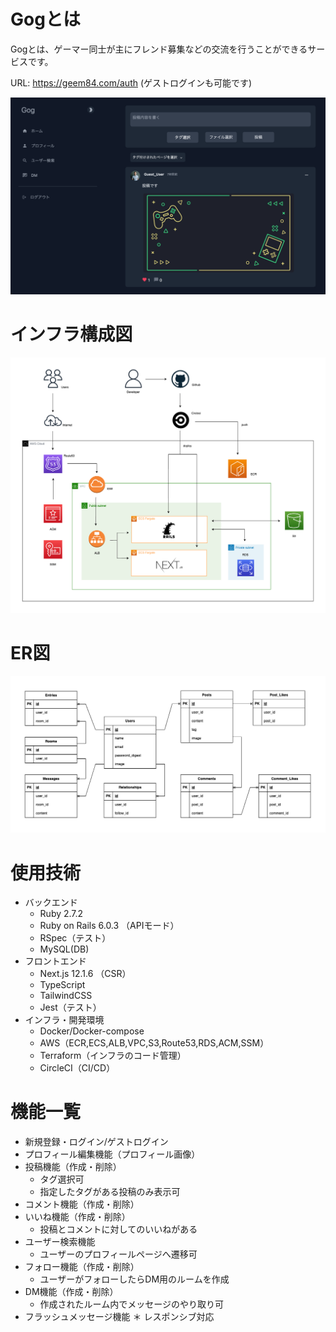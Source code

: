 # Gogとは

Gogとは、ゲーマー同士が主にフレンド募集などの交流を行うことができるサービスです。

URL: https://geem84.com/auth (ゲストログインも可能です)

![トップページ](geem84.com_top.png)

# インフラ構成図
![インフラ構成図](./infra.drawio.png)

# ER図
![ER図](./er.drawio.png)

# 使用技術
* バックエンド  
  * Ruby 2.7.2
  * Ruby on Rails 6.0.3 （APIモード）
  * RSpec（テスト）
  * MySQL(DB)
* フロントエンド 
  * Next.js 12.1.6 （CSR）
  * TypeScript 
  * TailwindCSS
  * Jest（テスト）
* インフラ・開発環境  
  * Docker/Docker-compose
  * AWS（ECR,ECS,ALB,VPC,S3,Route53,RDS,ACM,SSM）
  * Terraform（インフラのコード管理）
  * CircleCI（CI/CD）

# 機能一覧
* 新規登録・ログイン/ゲストログイン
* プロフィール編集機能（プロフィール画像）
* 投稿機能（作成・削除）
  * タグ選択可
  * 指定したタグがある投稿のみ表示可
* コメント機能（作成・削除）
* いいね機能（作成・削除）
  * 投稿とコメントに対してのいいねがある
* ユーザー検索機能
  * ユーザーのプロフィールページへ遷移可
* フォロー機能（作成・削除）
  * ユーザーがフォローしたらDM用のルームを作成
* DM機能（作成・削除）
  * 作成されたルーム内でメッセージのやり取り可
* フラッシュメッセージ機能
＊ レスポンシブ対応
